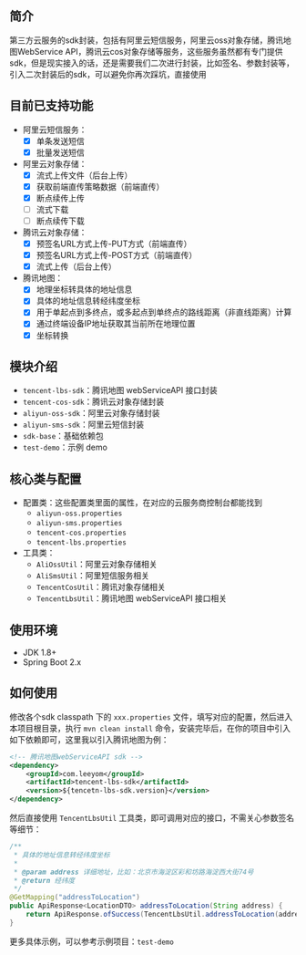 




## 简介

第三方云服务的sdk封装，包括有阿里云短信服务，阿里云oss对象存储，腾讯地图WebService API，腾讯云cos对象存储等服务，这些服务虽然都有专门提供sdk，但是现实接入的话，还是需要我们二次进行封装，比如签名、参数封装等，引入二次封装后的sdk，可以避免你再次踩坑，直接使用

## 目前已支持功能

- 阿里云短信服务：
    - [x] 单条发送短信
    - [x] 批量发送短信
- 阿里云对象存储：
    - [x] 流式上传文件（后台上传）
    - [x] 获取前端直传策略数据（前端直传）
    - [x] 断点续传上传
    - [ ] 流式下载
    - [ ] 断点续传下载
- 腾讯云对象存储：
    - [x] 预签名URL方式上传-PUT方式（前端直传）
    - [x] 预签名URL方式上传-POST方式（前端直传）
    - [x] 流式上传（后台上传）
- 腾讯地图：
    - [x] 地理坐标转具体的地址信息
    - [x] 具体的地址信息转经纬度坐标
    - [x] 用于单起点到多终点，或多起点到单终点的路线距离（非直线距离）计算
    - [x] 通过终端设备IP地址获取其当前所在地理位置
    - [x] 坐标转换
    
## 模块介绍

- `tencent-lbs-sdk`：腾讯地图 webServiceAPI 接口封装
- `tencent-cos-sdk`：腾讯云对象存储封装
- `aliyun-oss-sdk`：阿里云对象存储封装
- `aliyun-sms-sdk`：阿里云短信封装
- `sdk-base`：基础依赖包
- `test-demo`：示例 demo

## 核心类与配置

- 配置类：这些配置类里面的属性，在对应的云服务商控制台都能找到
    - `aliyun-oss.properties`
    - `aliyun-sms.properties`
    - `tencent-cos.properties`
    - `tencent-lbs.properties`
- 工具类：
    - `AliOssUtil`：阿里云对象存储相关
    - `AliSmsUtil`：阿里短信服务相关
    - `TencentCosUtil`：腾讯对象存储相关
    - `TencentLbsUtil`：腾讯地图 webServiceAPI 接口相关

## 使用环境

- JDK 1.8+
- Spring Boot 2.x
    
## 如何使用

修改各个sdk classpath 下的 `xxx.properties` 文件，填写对应的配置，然后进入本项目根目录，执行 `mvn clean install` 命令，安装完毕后，在你的项目中引入如下依赖即可，这里我以引入腾讯地图为例：

```xml
<!-- 腾讯地图webServiceAPI sdk -->
<dependency>
    <groupId>com.leeyom</groupId>
    <artifactId>tencent-lbs-sdk</artifactId>
    <version>${tencetn-lbs-sdk.version}</version>
</dependency>
```

然后直接使用 `TencentLbsUtil` 工具类，即可调用对应的接口，不需关心参数签名等细节：

```java
/**
 * 具体的地址信息转经纬度坐标
 *
 * @param address 详细地址，比如：北京市海淀区彩和坊路海淀西大街74号
 * @return 经纬度
 */
@GetMapping("addressToLocation")
public ApiResponse<LocationDTO> addressToLocation(String address) {
    return ApiResponse.ofSuccess(TencentLbsUtil.addressToLocation(address));
}
```
更多具体示例，可以参考示例项目：`test-demo`